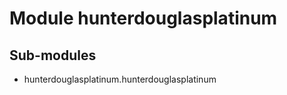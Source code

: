 Module hunterdouglasplatinum
============================

Sub-modules
-----------
* hunterdouglasplatinum.hunterdouglasplatinum